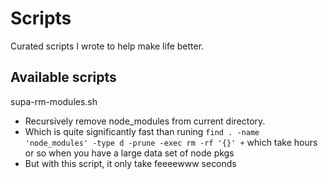 # Scripts

Curated scripts I wrote to help make life better.

## Available scripts

supa-rm-modules.sh

- Recursively remove node_modules from current directory.
- Which is quite significantly fast than runing `find . -name 'node_modules' -type d -prune -exec rm -rf '{}' +` which take hours or so when you have a large data set of node pkgs
- But with this script, it only take feeeewww seconds
